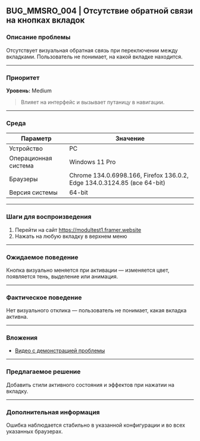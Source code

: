 ## BUG_MMSRO_004 | Отсутствие обратной связи на кнопках вкладок

### Описание проблемы

Отсутствует визуальная обратная связь при переключении между вкладками. Пользователь не понимает, на какой вкладке находится.

---

### Приоритет

**Уровень:** Medium

> Влияет на интерфейс и вызывает путаницу в навигации.

---

### Среда

| Параметр             | Значение                                                                |
| -------------------- | ----------------------------------------------------------------------- |
| Устройство           | PC                                                                      |
| Операционная система | Windows 11 Pro                                                          |
| Браузеры             | Chrome 134.0.6998.166, Firefox 136.0.2, Edge 134.0.3124.85 (все 64-bit) |
| Версия системы       | 64-bit                                                                  |

---

### Шаги для воспроизведения

1. Перейти на сайт https://modultest1.framer.website
2. Нажать на любую вкладку в верхнем меню

---

### Ожидаемое поведение

Кнопка визуально меняется при активации — изменяется цвет, появляется тень, выделение или анимация.

---

### Фактическое поведение

Нет визуального отклика — пользователь не понимает, какая вкладка активна.

---

### Вложения

- [Видео с демонстрацией проблемы](https://drive.google.com/file/d/199pqW2gBiNDZdMg8JVFJEb3FpiRZyf16/view?usp=sharing)

---

### Предлагаемое решение

Добавить стили активного состояния и эффектов при нажатии на вкладку.

---

### Дополнительная информация

Ошибка наблюдается стабильно в указанной конфигурации и во всех указанных браузерах.
